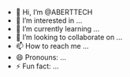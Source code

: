 - 👋 Hi, I’m @ABERTTECH
- 👀 I’m interested in ...
- 🌱 I’m currently learning ...
- 💞️ I’m looking to collaborate on ...
- 📫 How to reach me ...
- 😄 Pronouns: ...
- ⚡ Fun fact: ...

<!---
ABERTTECH/ABERTTECH is a ✨ special ✨ repository because its `README.md` (this file) appears on your GitHub profile.
You can click the Preview link to take a look at your changes.
--->
